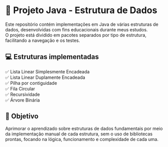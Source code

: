 # 🎲 Projeto Java - Estrutura de Dados

Este repositório contém implementações em Java de várias estruturas de dados, desenvolvidas com fins educacionais durante meus estudos.  
O projeto está dividido em pacotes separados por tipo de estrutura, facilitando a navegação e os testes.

## 💻 Estruturas implementadas

✅ Lista Linear Simplesmente Encadeada  
✅ Lista Linear Duplamente Encadeada  
✅ Pilha por contiguidade  
✅ Fila Circular  
✅ Recursividade  
✅ Árvore Binária  

## 🎯 Objetivo

Aprimorar o aprendizado sobre estruturas de dados fundamentais por meio da implementação manual de cada estrutura, sem o uso de bibliotecas prontas, focando na lógica, funcionamento e complexidade de cada uma.
